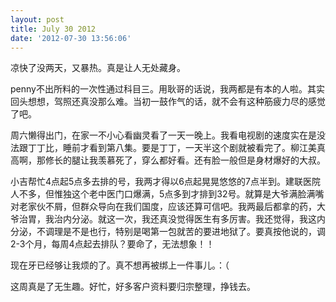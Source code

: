 ```yaml
---
layout: post
title: July 30 2012
date: '2012-07-30 13:56:06'
---
```



 凉快了没两天，又暴热。真是让人无处藏身。

 penny不出所料的一次性通过科目三。用耿哥的话说，我两都是有本的人啦。其实回头想想，驾照还真没那么难。当初一鼓作气的话，就不会有这种筋疲力尽的感觉了吧。

 周六懒得出门，在家一不小心看幽灵看了一天一晚上。我看电视剧的速度实在是没法跟丁丁比，睡前才看到第八集。要是丁丁，一天半这个剧就被看完了。柳江美真高啊，那修长的腿让我羡慕死了，穿么都好看。还有脸一般但是身材爆好的大叔。

 小吉帮忙4点起5点多去排的号，我两才得以6点起晃晃悠悠的7点半到。建联医院人不多，但惟独这个老中医门口爆满，5点多到才排到32号。就算是大爷满脸满嘴对老家伙不屑，但群众导向在我们国度，应该还算可信吧。我两最后都拿的药，大爷治胃，我治内分泌。就这一次，我还真没觉得医生有多厉害。我还觉得，我这内分泌，不调理是不是也行，特别是喝第一包就苦的要进地狱了。要真按他说的，调2-3个月，每周4点起去排队？要命了，无法想象！！

 现在牙已经够让我烦的了。真不想再被绑上一件事儿。：（

 这周真是了无生趣。好忙，好多客户资料要归宗整理，挣钱去。


